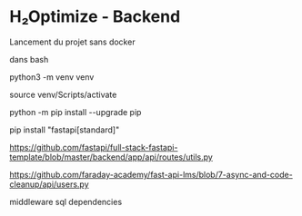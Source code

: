 # H₂Optimize - Backend

Lancement du projet sans docker 

dans bash 


python3 -m venv venv

source venv/Scripts/activate

python -m pip install --upgrade pip

pip install "fastapi[standard]"

https://github.com/fastapi/full-stack-fastapi-template/blob/master/backend/app/api/routes/utils.py

https://github.com/faraday-academy/fast-api-lms/blob/7-async-and-code-cleanup/api/users.py


middleware 
sql 
dependencies 
